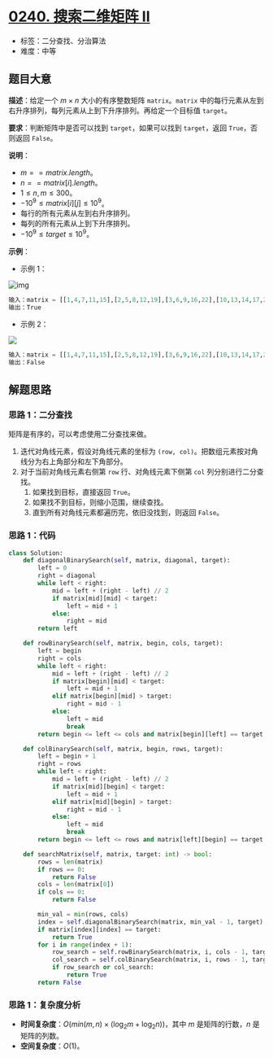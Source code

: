 # [0240. 搜索二维矩阵 II](https://leetcode.cn/problems/search-a-2d-matrix-ii/)

- 标签：二分查找、分治算法
- 难度：中等

## 题目大意

**描述**：给定一个 $m \times n$ 大小的有序整数矩阵 `matrix`。`matrix` 中的每行元素从左到右升序排列，每列元素从上到下升序排列。再给定一个目标值 `target`。

**要求**：判断矩阵中是否可以找到 `target`，如果可以找到 `target`，返回 `True`，否则返回 `False`。

**说明**：

- $m == matrix.length$。
- $n == matrix[i].length$。
- $1 \le n, m \le 300$。
- $-10^9 \le matrix[i][j] \le 10^9$。
- 每行的所有元素从左到右升序排列。
- 每列的所有元素从上到下升序排列。
- $-10^9 \le target \le 10^9$。

**示例**：

- 示例 1：

![img](https://assets.leetcode-cn.com/aliyun-lc-upload/uploads/2020/11/25/searchgrid2.jpg)

```python
输入：matrix = [[1,4,7,11,15],[2,5,8,12,19],[3,6,9,16,22],[10,13,14,17,24],[18,21,23,26,30]], target = 5
输出：True
```

- 示例 2：

![](https://assets.leetcode-cn.com/aliyun-lc-upload/uploads/2020/11/25/searchgrid.jpg)

```python
输入：matrix = [[1,4,7,11,15],[2,5,8,12,19],[3,6,9,16,22],[10,13,14,17,24],[18,21,23,26,30]], target = 20
输出：False
```

## 解题思路

### 思路 1：二分查找

矩阵是有序的，可以考虑使用二分查找来做。

1. 迭代对角线元素，假设对角线元素的坐标为 `(row, col)`。把数组元素按对角线分为右上角部分和左下角部分。
2. 对于当前对角线元素右侧第 `row` 行、对角线元素下侧第 `col` 列分别进行二分查找。
   1. 如果找到目标，直接返回 `True`。
   2. 如果找不到目标，则缩小范围，继续查找。
   3. 直到所有对角线元素都遍历完，依旧没找到，则返回 `False`。

### 思路 1：代码

```python
class Solution:
    def diagonalBinarySearch(self, matrix, diagonal, target):
        left = 0
        right = diagonal
        while left < right:
            mid = left + (right - left) // 2
            if matrix[mid][mid] < target:
                left = mid + 1
            else:
                right = mid
        return left

    def rowBinarySearch(self, matrix, begin, cols, target):
        left = begin
        right = cols
        while left < right:
            mid = left + (right - left) // 2
            if matrix[begin][mid] < target:
                left = mid + 1
            elif matrix[begin][mid] > target:
                right = mid - 1
            else:
                left = mid
                break
        return begin <= left <= cols and matrix[begin][left] == target

    def colBinarySearch(self, matrix, begin, rows, target):
        left = begin + 1
        right = rows
        while left < right:
            mid = left + (right - left) // 2
            if matrix[mid][begin] < target:
                left = mid + 1
            elif matrix[mid][begin] > target:
                right = mid - 1
            else:
                left = mid
                break
        return begin <= left <= rows and matrix[left][begin] == target

    def searchMatrix(self, matrix, target: int) -> bool:
        rows = len(matrix)
        if rows == 0:
            return False
        cols = len(matrix[0])
        if cols == 0:
            return False

        min_val = min(rows, cols)
        index = self.diagonalBinarySearch(matrix, min_val - 1, target)
        if matrix[index][index] == target:
            return True
        for i in range(index + 1):
            row_search = self.rowBinarySearch(matrix, i, cols - 1, target)
            col_search = self.colBinarySearch(matrix, i, rows - 1, target)
            if row_search or col_search:
                return True
        return False
```

### 思路 1：复杂度分析

- **时间复杂度**：$O(min(m, n) \times (\log_2 m + \log_2 n))$，其中 $m$ 是矩阵的行数，$n$ 是矩阵的列数。
- **空间复杂度**：$O(1)$。